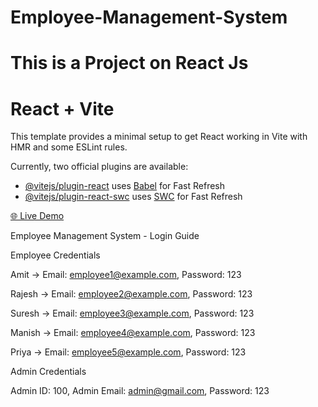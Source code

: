 # Employee-Management-System
This is a Project on React Js
=======
# React + Vite

This template provides a minimal setup to get React working in Vite with HMR and some ESLint rules.

Currently, two official plugins are available:

- [@vitejs/plugin-react](https://github.com/vitejs/vite-plugin-react/blob/main/packages/plugin-react/README.md) uses [Babel](https://babeljs.io/) for Fast Refresh
- [@vitejs/plugin-react-swc](https://github.com/vitejs/vite-plugin-react-swc) uses [SWC](https://swc.rs/) for Fast Refresh

[🌐 Live Demo](https://employee-management-system-six-sandy.vercel.app/)


Employee Management System - Login Guide

Employee Credentials

Amit → Email: employee1@example.com, Password: 123

Rajesh → Email: employee2@example.com, Password: 123

Suresh → Email: employee3@example.com, Password: 123

Manish → Email: employee4@example.com, Password: 123

Priya → Email: employee5@example.com, Password: 123

Admin Credentials

Admin ID: 100,
Admin Email: admin@gmail.com,
Password: 123
